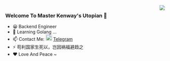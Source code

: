 <img align="right" src="https://github-readme-stats.vercel.app/api?username=MasterKenway&show_icons=true&theme=radical&count_private=true"/>

### Welcome To Master Kenway's Utopian 👋

- 😀 Backend Engineer
- 🌱 Learning Golang ...
- 📫 Contact Me:  <img src="https://camo.githubusercontent.com/f4b401dd7cd9b7840fd31acafd49e151a80e4c9600bf219934461b96dd98e013/68747470733a2f2f6564656e742e6769746875622e696f2f537570657254696e7949636f6e732f696d616765732f7376672f74656c656772616d2e737667" width=20px/> [Telegram](https://t.me/Master_Kenway) 
- ⚡ 苟利国家生死以，岂因祸福避趋之
- ❤ Love And Peace ~
